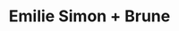 ---
layout: post
category: concert
title: Emilie Simon + Brune
artists: 
- Emilie Simon
- Brune
place: 
- Espace Michel Simon
country: France
city: Noisy-Le-Grand
---